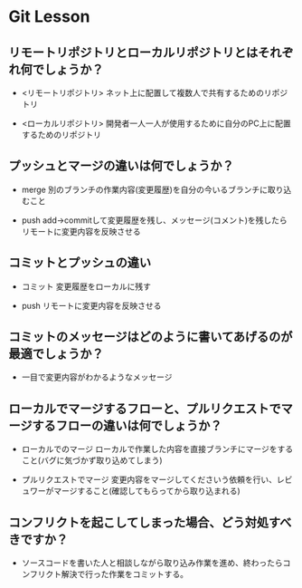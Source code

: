 # Git Lesson

## リモートリポジトリとローカルリポジトリとはそれぞれ何でしょうか？
- <リモートリポジトリ>
ネット上に配置して複数人で共有するためのリポジトリ

- <ローカルリポジトリ>
開発者一人一人が使用するために自分のPC上に配置するためのリポジトリ


## プッシュとマージの違いは何でしょうか？
- merge
別のブランチの作業内容(変更履歴)を自分の今いるブランチに取り込むこと

- push
add→commitして変更履歴を残し、メッセージ(コメント)を残したらリモートに変更内容を反映させる


## コミットとプッシュの違い
- コミット
変更履歴をローカルに残す

- push
リモートに変更内容を反映させる


## コミットのメッセージはどのように書いてあげるのが最適でしょうか？
- 一目で変更内容がわかるようなメッセージ


## ローカルでマージするフローと、プルリクエストでマージするフローの違いは何でしょうか？
- ローカルでのマージ
ローカルで作業した内容を直接ブランチにマージをすること(バグに気づかず取り込めてしまう)

- プルリクエストでマージ
変更内容をマージしてくださいう依頼を行い、レビュワーがマージすること(確認してもらってから取り込まれる)


## コンフリクトを起こしてしまった場合、どう対処すべきですか？
- ソースコードを書いた人と相談しながら取り込み作業を進め、終わったらコンフリクト解決で行った作業をコミットする。
